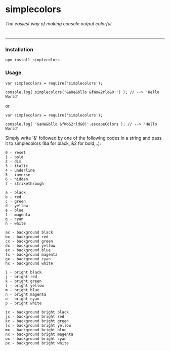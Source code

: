 # simplecolors
###### *The easiest way of making console output colorful.*
#
---

### Installation
```
npm install simplecolors
```

### Usage
```
var simplecolors = require('simplecolors');

console.log( simplecolors('&aHe&bllo &fWo&2rld&0!') ); // --> 'Hello World'
```
or
```
var simplecolors = require('simplecolors');

console.log( '&aHe&bllo &fWo&2rld&0!'.escapeColors ); // --> 'Hello World'
```
Simply write '&' followed by one of the following codes in a string and pass it to simplecolors (&a for black, &2 for bold,..):
```
0 - reset
1 - bold
2 - dim
3 - italic
4 - underline
5 - inverse
6 - hidden
7 - strikethrough

a - black
b - red
c - green
d - yellow
e - blue
f - magenta
g - cyan
h - white

ax - background black
bx - background red
cx - background green
dx - background yellow
ex - background blue
fx - background magenta
gx - background cyan
hx - background white

i - bright black
j - bright red
k - bright green
l - bright yellow
m - bright blue
n - bright magenta
o - bright cyan
p - bright white

ix - background bright black
jx - background bright red
kx - background bright green
lx - background bright yellow
mx - background bright blue
nx - background bright magenta
ox - background bright cyan
px - background bright white
```
